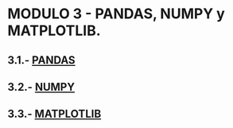 # MODULO 3 - PANDAS, NUMPY y MATPLOTLIB.

## 3.1.- [PANDAS]()

## 3.2.- [NUMPY]()

## 3.3.- [MATPLOTLIB]()
